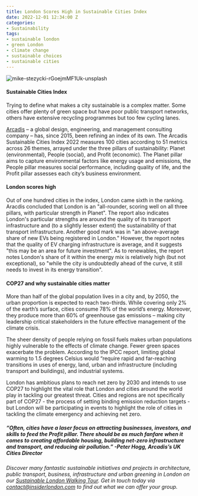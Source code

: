 ```yaml
---
title: London Scores High in Sustainable Cities Index
date: 2022-12-01 12:34:00 Z
categories:
- Sustainability
tags:
- sustainable london
- green London
- climate change
- sustainable choices
- sustainable cities
---
```


![mike-stezycki-rGoejmMF1Uk-unsplash](/uploads/mike-stezycki-rGoejmMF1Uk-unsplash.jpg)

#### Sustainable Cities Index

Trying to define what makes a city sustainable is a complex matter. Some cities offer plenty of green space but have poor public transport networks, others have extensive recycling programmes but too few cycling lanes. 

[Arcadis](https://www.arcadis.com/) – a global design, engineering, and management consulting company – has, since 2015, been refining an index of its own. The Arcadis Sustainable Cities Index 2022 measures 100 cities according to 51 metrics across 26 themes, arrayed under the three pillars of sustainability: Planet (environmental), People (social), and Profit (economic). The Planet pillar aims to capture environmental factors like energy usage and emissions, the People pillar measures social performance, including quality of life, and the Profit pillar assesses each city’s business environment.

#### London scores high

Out of one hundred cities in the index, London came sixth in the ranking. Aracdis concluded that London is an "all-rounder, scoring well on all three pillars, with particular strength in Planet". The report also indicates London's particular strengths are around the quality of its transport infrastructure and (to a slightly lesser extent) the sustainability of that transport infrastructure. Another good mark was in "an above-average share of new EVs being registered in London." However, the report notes that the quality of EV charging infrastructure is average, and it suggests "this may be an area for future investment". As to renewables, the report notes London's share of it within the energy mix is relatively high (but not exceptional), so "while the city is undoubtedly ahead of the curve, it still needs to invest in its energy transition".

#### COP27 and why sustainable cities matter

More than half of the global population lives in a city and, by 2050, the urban proportion is expected to reach two-thirds. 
While covering only 2% of the earth’s surface, cities consume 78% of the world’s energy. Moreover, they produce more than 60% of greenhouse gas emissions – making city leadership critical stakeholders in the future effective management of the climate crisis. 

The sheer density of people relying on fossil fuels makes urban populations highly vulnerable to the effects of climate change. Fewer green spaces exacerbate the problem. According to the IPCC report, limiting global warming to 1.5 degrees Celsius would “require rapid and far-reaching transitions in uses of energy, land, urban and infrastructure (including transport and buildings), and industrial systems.

London has ambitious plans to reach net zero by 2030 and intends to use COP27 to highlight the vital role that London and cities around the world play in tackling our greatest threat. Cities and regions are not specifically part of COP27 - the process of setting binding emission reduction targets - but London will be participating in events to highlight the role of cities in tackling the climate emergency and achieving net zero.

##### *“Often, cities have a laser focus on attracting businesses, investors, and skills to feed the Profit pillar. There should be as much fanfare when it comes to creating affordable housing, building net-zero infrastructure and transport, and reducing air pollution.”* -Peter Hogg, Arcadis’s UK Cities Director


*Discover many fantastic sustainable initiatives and projects in architecture, public transport, business, infrastructure and urban greening in London on our [Sustainable London Walking Tour](https://www.insiderlondon.com/london/educational-tours/sustainable-london-architecture-tour/#sustainable-london-tour). Get in touch today via <a href="mailto:contact@insiderlondon.com">contact@insiderlondon.com</a> to find out what we can offer your group.*



